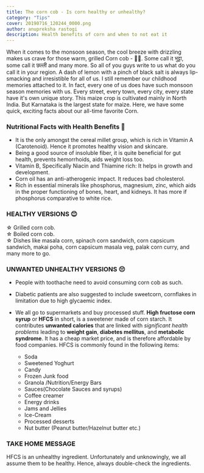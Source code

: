 ```yaml
---
title: The corn cob - Is corn healthy or unhealthy?
category: "Tips"
cover: 20190716_120244_0000.png
author: anupreksha rastogi
description: Health benefits of corn and when to not eat it
---
```


When it comes to the monsoon season, the cool breeze with drizzling makes us crave for those warm, grilled Corn cob - 🌽🌽. Some call it भुट्टा, some call it छल्ली and many more.
So all of you guys write to us what do you call it in your region.
A dash of lemon with a pinch of black salt is always lip-smacking and irresistible for all of us.
I still remember our childhood memories attached to it. In fact, every one of us does have such monsoon season memories with us. Every street, every town, every city, every state have it's own unique story.
This maize crop is cultivated mainly in North India. But Karnataka is the largest state for maize.
Here, we have some quick, exciting facts about our all-time favorite Corn.

### Nutritional Facts with Health Benefits 🤔

- It is the only amongst the cereal millet group, which is rich in Vitamin A (Carotenoid). Hence it promotes healthy vision and skincare.
- Being a good source of insoluble fiber, it is quite beneficial for gut health, prevents hemorrhoids, aids weight loss too.
- Vitamin B, Specifically Niacin and Thiamine rich: It helps in growth and development.
- Corn oil has an anti-atherogenic impact. It reduces bad cholesterol.
- Rich in essential minerals like phosphorus, magnesium, zinc, which aids in the proper functioning of bones, heart, and kidneys. It has more if phosphorus comparative to white rice.

### HEALTHY VERSIONS 😊

☆ Grilled corn cob. <br/>
☆ Boiled corn cob. <br/>
☆ Dishes like masala corn, spinach corn sandwich, corn capsicum sandwich, makai poha, corn capsicum masala veg, palak corn curry, and many more to go. <br/>

### UNWANTED UNHEALTHY VERSIONS 😔

- People with toothache need to avoid consuming corn cob as such.

- Diabetic patients are also suggested to include sweetcorn, cornflakes in limitation due to high glycaemic index.

- We all go to supermarkets and buy processed stuff. **High fructose corn syrup** or **HFCS** in short, is a sweetener made of corn starch. It contributes **unwanted calories** that are linked with _significant health problems_ leading to **weight gain**, **diabetes mellitus**, and **metabolic syndrome**. It has a cheap market price, and is therefore affordable by food companies. HFCS is commonly found in the following items:

  - Soda
  - Sweetened Yoghurt
  - Candy
  - Frozen Junk food
  - Granola /Nutrition/Energy Bars
  - Sauces(Chocolate Sauces and syrups)
  - Coffee creamer
  - Energy drinks
  - Jams and Jellies
  - Ice-Cream
  - Processed desserts
  - Nut butter (Peanut butter/Hazelnut butter etc.)

### TAKE HOME MESSAGE

HFCS is an unhealthy ingredient. Unfortunately and unknowingly, we all assume them to be healthy. Hence, always double-check the ingredients.
